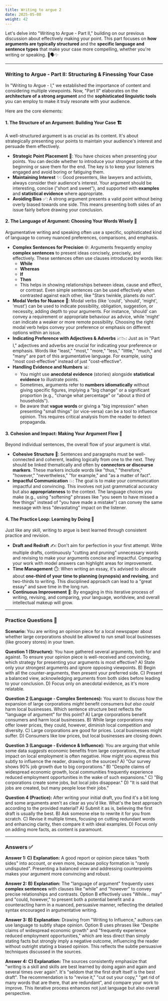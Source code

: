 ```yaml
---
title: Writing to argue 2
date: 2025-05-08
weight: 42
---
```


Let's delve into "Writing to Argue - Part II," building on our previous discussion about effectively making your point. This part focuses on **how arguments are typically structured** and the **specific language and sentence types** that make your case more compelling, whether you're writing or speaking. 📝🗣️✨

---

### **Writing to Argue - Part II: Structuring & Finessing Your Case**

In "Writing to Argue - I," we established the importance of content and considering multiple viewpoints. Now, "Part II" elaborates on the **architecture of a strong argument** and the **sophisticated linguistic tools** you can employ to make it truly resonate with your audience.

Here are the core elements:

#### **1. The Structure of an Argument: Building Your Case 🏗️**

A well-structured argument is as crucial as its content. It's about strategically presenting your points to maintain your audience's interest and persuade them effectively.

*   **Strategic Point Placement** 🧠: You have choices when presenting your points. You can decide whether to introduce your strongest points at the beginning or save them for the end. The key is to keep your listeners engaged and avoid boring or fatiguing them.
*   **Maintaining Interest** ✨: Good presenters, like lawyers and activists, always consider their audience's interest. Your argument should be interesting, concise ("short and sweet"), and supported with **examples** and **statistical evidence** where appropriate.
*   **Avoiding Bias** ✅: A strong argument presents a valid point without being overly biased towards one side. This means presenting both sides of an issue fairly before drawing your conclusion.

#### **2. The Language of Argument: Choosing Your Words Wisely 💬**

Argumentative writing and speaking often use a specific, sophisticated kind of language to convey nuanced preferences, comparisons, and emphasis.

*   **Complex Sentences for Precision** 🌐: Arguments frequently employ **complex sentences** to present ideas concisely, precisely, and effectively. These sentences often use clauses introduced by words like:
    *   **While**
    *   **Whereas**
    *   **If**
    *   **Then**
    *   This helps in showing relationships between ideas, cause and effect, or contrast. Even simple sentences can be used effectively when contrasted against each other, like "Stars twinkle, planets do not".
*   **Modal Verbs for Nuance** 🤏: Modal verbs (like 'could', 'should', 'might', 'must') can be used to indicate possibility, obligation, suggestion, or necessity, adding depth to your arguments. For instance, 'should' can convey a requirement or appropriate behaviour as advice, while 'might' can indicate a weaker or more remote possibility. Choosing the right modal verb helps convey your preference or emphasis on different options within an issue.
*   **Indicating Preference with Adjectives & Adverbs** 📈📉: Just as in "Part I," adjectives and adverbs are crucial for indicating your preference or emphasis. Words like "least," "most," "more," "less," "little," "much," and "many" are part of this argumentative language. For example, using "most cost-effective" instead of just "cost-effective".
*   **Handling Evidence and Numbers** 📊:
    *   You might use **anecdotal evidence** (stories) alongside **statistical evidence** to illustrate points.
    *   Sometimes, arguments refer to **numbers idiomatically** without giving specific figures, implying a "big change" or a significant proportion (e.g., "change what percentage" or "about a third of households").
    *   Be aware that **vague words** or giving a "big impression" when presenting "small things" (or vice-versa) can be a tool to influence opinion. This requires critical analysis from the reader to detect propaganda.

#### **3. Cohesion and Impact: Making Your Argument Flow 🔗**

Beyond individual sentences, the overall flow of your argument is vital.

*   **Cohesive Structure** 🧱: Sentences and paragraphs must be well-connected and coherent, leading logically from one to the next. They should be linked thematically and often by **connectors or discourse markers**. These markers include words like "thus," "therefore," "however," "nevertheless," "for example," and "as a matter of fact".
*   **Impactful Communication** 💥: The goal is to make your communication impactful and convincing. This involves not just grammatical accuracy but also **appropriateness** to the context. The language choices you make (e.g., using "softening" phrases like "you seem to have missed a few things" instead of "you have made a mistake") can convey the same message with less "devastating" impact on the listener.

#### **4. The Practice Loop: Learning by Doing 🔄**

Just like any skill, writing to argue is best learned through consistent practice and revision.

*   **Draft and Redraft** ✍️: Don't aim for perfection in your first attempt. Write multiple drafts, continuously "cutting and pruning" unnecessary words and revising to make your arguments concise and impactful. Comparing your work with model answers can highlight areas for improvement.
*   **Time Management** ⏱️: When writing an essay, it's advised to allocate about **one-third of your time to planning (synopsis) and revising**, and two-thirds to writing. This disciplined approach can lead to a "great essay" and save time in the long run.
*   **Continuous Improvement** 🌱: By engaging in this iterative process of writing, revising, and comparing, your language, worldview, and overall intellectual makeup will grow.

---

### **Practice Questions** 🤔

**Scenario:** You are writing an opinion piece for a local newspaper about whether large corporations should be allowed to run small local businesses (like grocery stores) in your town.

**Question 1 (Structure):**
You have gathered several arguments, both for and against. To ensure your opinion piece is well-received and convincing, which strategy for presenting your arguments is most effective?
A) State only your strongest arguments and ignore opposing viewpoints.
B) Begin with all the counter-arguments, then present your preferred side.
C) Present a balanced view, acknowledging arguments from both sides before leading to your conclusion.
D) Focus only on anecdotal evidence, as it's more relatable.

**Question 2 (Language - Complex Sentences):**
You want to discuss how the expansion of large corporations *might* benefit consumers *but also* *could* harm local businesses. Which sentence structure best reflects the "language of argument" for this point?
A) Large corporations benefit consumers and harm local businesses.
B) While large corporations may offer lower prices, they could, however, diminish local competition and diversity.
C) Large corporations are good for prices. Local businesses might suffer.
D) Consumers like low prices, but local businesses are closing down.

**Question 3 (Language - Evidence & Influence):**
You are arguing that while some data *suggests* economic benefits from large corporations, the *actual* impact on local employment is often negative. How might you express this subtly to influence the reader, drawing on the sources?
A) "Our survey shows 90% job growth due to big corporations."
B) "Despite claims of widespread economic growth, local communities frequently experience reduced employment opportunities in the wake of such expansions."
C) "Big corporations create some jobs, but local jobs disappear."
D) "It is said that jobs are created, but many people lose their jobs."

**Question 4 (Practice):**
After writing your initial draft, you find it's a bit long and some arguments aren't as clear as you'd like. What's the best approach according to the provided material?
A) Submit it as is, believing the first draft is usually the best.
B) Ask someone else to rewrite it for you from scratch.
C) Revise it multiple times, focusing on cutting redundant words and enhancing clarity, then compare it with ideal examples.
D) Focus only on adding more facts, as content is paramount.

---

### **Answers** ✅

**Answer 1: C)**
**Explanation:** A good report or opinion piece takes "both sides" into account, or even more, because policy formation is "rarely undisputed". Presenting a balanced view and addressing counterpoints makes your argument more convincing and robust.

**Answer 2: B)**
**Explanation:** The "language of argument" frequently uses **complex sentences** with clauses like "while" and "however" to convey precise relationships and contrasts. Option B effectively uses "While... may" and "could, however," to present both a potential benefit and a counteracting harm in a nuanced, persuasive manner, reflecting the detailed syntax encouraged in argumentative writing.

**Answer 3: B)**
**Explanation:** Drawing from "Writing to Influence," authors can use language to subtly shape opinion. Option B uses phrases like "Despite claims of widespread economic growth" and "frequently experience reduced employment opportunities," which are less direct than simply stating facts but strongly imply a negative outcome, influencing the reader without outright stating a biased opinion. This reflects the subtle persuasive techniques discussed in the sources.

**Answer 4: C)**
**Explanation:** The sources consistently emphasize that "writing is a skill and skills are best learned by doing again and again and several times over again". It's "seldom that the first draft itself is the best draft". The recommendation is to "revise it," "cut out your copy," "get rid of many words that are there, that are redundant", and compare your work to improve. This iterative process enhances not just language but also overall perspective.